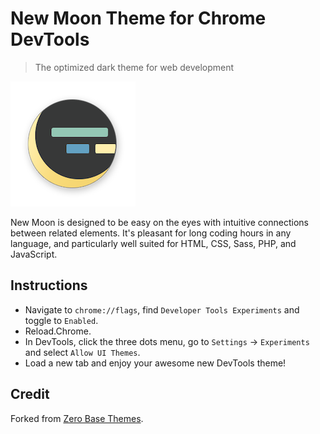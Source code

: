 # New Moon Theme for Chrome DevTools

> The optimized dark theme for web development

![](new-moon.png)

New Moon is designed to be easy on the eyes with intuitive connections between related elements. It's pleasant for long coding hours in any language, and particularly well suited for HTML, CSS, Sass, PHP, and JavaScript.

## Instructions

- Navigate to `chrome://flags`, find `Developer Tools Experiments` and toggle to `Enabled`. 
- Reload.Chrome.
- In DevTools, click the three dots menu, go to `Settings` -> `Experiments` and select `Allow UI Themes`.
- Load a new tab and enjoy your awesome new DevTools theme!

## Credit

Forked from [Zero Base Themes](https://github.com/mauricecruz/zero-base-themes).
